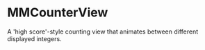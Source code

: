 MMCounterView
=============

A 'high score'-style counting view that animates between different displayed integers.